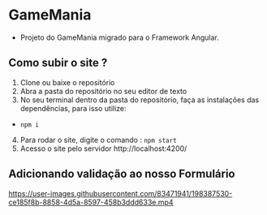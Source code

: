 # GameMania

- Projeto do GameMania migrado para o Framework Angular.

## Como subir o site ? 
1. Clone ou baixe o repositório
2. Abra a pasta do repositório no seu editor de texto 
3. No seu terminal dentro da pasta do repositório, faça as instalações das dependências, para isso utilize: 
  - ``` npm i ```
4. Para rodar o site, digite o comando : ``` npm start ```
5. Acesso o site pelo servidor http://localhost:4200/ 


## Adicionando validação ao nosso Formulário


https://user-images.githubusercontent.com/83471941/198387530-ce185f8b-8858-4d5a-8597-458b3ddd633e.mp4


